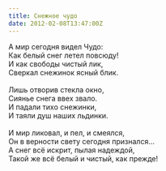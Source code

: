 ```yaml
---
title: Снежное чудо
date: 2012-02-08T13:47:00Z
---
```


А мир сегодня видел Чудо:<br />
Как белый снег летел повсюду!<br />
И как свободы чистый лик,<br />
Сверкал снежинок ясный блик.<br />
<br />
Лишь отворив стекла окно,<br />
Сиянье снега ввех звало.<br />
И падали тихо снежинки,<br />
И таяли душ наших льдинки.<br />
<br />
И мир ликовал, и пел, и смеялся,<br />
Он в верности свету сегодня признался…<br />
А снег всё искрит, пылая надеждой,<br />
Такой же всё белый и чистый, как прежде!